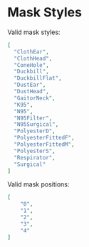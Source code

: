 # Mask Styles

Valid mask styles:

```json
[
  "ClothEar",
  "ClothHead",
  "ConeHole",
  "Duckbill",
  "DuckbillFlat",
  "DustEar",
  "DustHead",
  "GaitorNeck",
  "K95",
  "N95",
  "N95Filter",
  "N95Surgical",
  "PolyesterD",
  "PolyesterFittedF",
  "PolyesterFittedM",
  "PolyesterS",
  "Respirator",
  "Surgical"
]
```

Valid mask positions:

```json
[
	"0",
	"1",
	"2",
	"3",
	"4"
]
